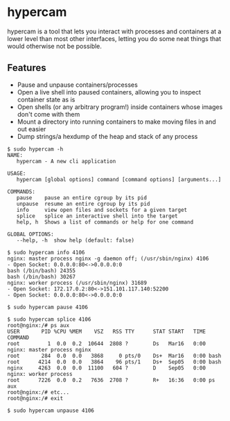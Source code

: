 # hypercam

hypercam is a tool that lets you interact with processes and containers at a lower level than most other interfaces, letting you do some neat things that would otherwise not be possible.

## Features

* Pause and unpause containers/processes
* Open a live shell into paused containers, allowing you to inspect container state as is
* Open shells (or any arbitrary program!) inside containers whose images don't come with them
* Mount a directory into running containers to make moving files in and out easier
* Dump strings/a hexdump of the heap and stack of any process

```
$ sudo hypercam -h
NAME:
   hypercam - A new cli application

USAGE:
   hypercam [global options] command [command options] [arguments...]

COMMANDS:
   pause    pause an entire cgroup by its pid
   unpause  resume an entire cgroup by its pid
   info     view open files and sockets for a given target
   splice   splice an interactive shell into the target
   help, h  Shows a list of commands or help for one command

GLOBAL OPTIONS:
   --help, -h  show help (default: false)

$ sudo hypercam info 4106
nginx: master process nginx -g daemon off; (/usr/sbin/nginx) 4106
- Open Socket: 0.0.0.0:80<->0.0.0.0:0
bash (/bin/bash) 24355
bash (/bin/bash) 30267
nginx: worker process (/usr/sbin/nginx) 31689
- Open Socket: 172.17.0.2:80<->151.101.117.140:52200
- Open Socket: 0.0.0.0:80<->0.0.0.0:0

$ sudo hypercam pause 4106

$ sudo hypercam splice 4106
root@nginx:/# ps aux
USER       PID %CPU %MEM    VSZ   RSS TTY      STAT START   TIME COMMAND
root         1  0.0  0.2  10644  2808 ?        Ds   Mar16   0:00 nginx: master process nginx
root       284  0.0  0.0   3868     0 pts/0    Ds+  Mar16   0:00 bash
root      4214  0.0  0.0   3864    96 pts/1    Ds+  Sep05   0:00 bash
nginx     4263  0.0  0.0  11100   604 ?        D    Sep05   0:00 nginx: worker process
root      7226  0.0  0.2   7636  2708 ?        R+   16:36   0:00 ps aux
root@nginx:/# etc...
root@nginx:/# exit

$ sudo hypercam unpause 4106

```
